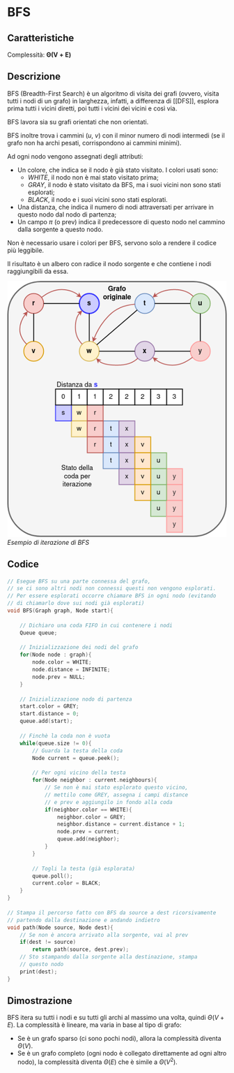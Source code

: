 # BFS
## Caratteristiche
Complessità: $\boldsymbol{\Theta(V+E)}$

## Descrizione
BFS (Breadth-First Search) è un algoritmo di visita dei grafi (ovvero, visita tutti i nodi di un grafo) in larghezza, infatti, a differenza di [[DFS]], esplora prima tutti i vicini diretti, poi tutti i vicini dei vicini e così via.

BFS lavora sia su grafi orientati che non orientati.

BFS inoltre trova i cammini ($u$, $v$) con il minor numero di nodi intermedi (se il grafo non ha archi pesati, corrispondono ai cammini minimi).

Ad ogni nodo vengono assegnati degli attributi:
- Un colore, che indica se il nodo è già stato visitato. I colori usati sono:
	- *WHITE*, il nodo non è mai stato visitato prima;
	- *GRAY*, il nodo è stato visitato da BFS, ma i suoi vicini non sono stati esplorati;
	- *BLACK*, il nodo e i suoi vicini sono stati esplorati.
- Una distanza, che indica il numero di nodi attraversati per arrivare in questo nodo dal nodo di partenza;
- Un campo $\pi$ (o prev) indica il predecessore di questo nodo nel cammino dalla sorgente a questo nodo.

Non è necessario usare i colori per BFS, servono solo a rendere il codice più leggibile.

Il risultato è un albero con radice il nodo sorgente e che contiene i nodi raggiungibili da essa.

![Esempio di esecuzione di BFS](Images/bfs.png)
*Esempio di iterazione di BFS*

## Codice
````c
// Esegue BFS su una parte connessa del grafo,
// se ci sono altri nodi non connessi questi non vengono esplorati.
// Per essere esplorati occorre chiamare BFS in ogni nodo (evitando
// di chiamarlo dove sui nodi già esplorati)
void BFS(Graph graph, Node start){

	// Dichiaro una coda FIFO in cui contenere i nodi
	Queue queue;

	// Inizializzazione dei nodi del grafo
	for(Node node : graph){
		node.color = WHITE;
		node.distance = INFINITE;
		node.prev = NULL;
	}

	// Inizializzazione nodo di partenza
	start.color = GREY;
	start.distance = 0;
	queue.add(start);

	// Finchè la coda non è vuota
	while(queue.size != 0){
		// Guarda la testa della coda
		Node current = queue.peek();

		// Per ogni vicino della testa
		for(Node neighbor : current.neighbours){
			// Se non è mai stato esplorato questo vicino,
			// mettilo come GREY, assegna i campi distance
			// e prev e aggiungilo in fondo alla coda
			if(neighbor.color == WHITE){
				neighbor.color = GREY;
				neighbor.distance = current.distance + 1;
				node.prev = current;
				queue.add(neighbor);
			}
		}

		// Togli la testa (già esplorata)
		queue.poll();
		current.color = BLACK;
	}
}

// Stampa il percorso fatto con BFS da source a dest ricorsivamente
// partendo dalla destinazione e andando indietro
void path(Node source, Node dest){
	// Se non è ancora arrivato alla sorgente, vai al prev
	if(dest != source)
		return path(source, dest.prev);
	// Sto stampando dalla sorgente alla destinazione, stampa
	// questo nodo
	print(dest);
}
````

## Dimostrazione
BFS itera su tutti i nodi e su tutti gli archi al massimo una volta, quindi $\Theta(V+E)$.
La complessità è lineare, ma varia in base al tipo di grafo:
- Se è un grafo sparso (ci sono pochi nodi), allora la complessità diventa $\Theta(V)$.
- Se è un grafo completo (ogni nodo è collegato direttamente ad ogni altro nodo), la complessità diventa $\Theta(E)$ che è simile a $\Theta(V^2)$.